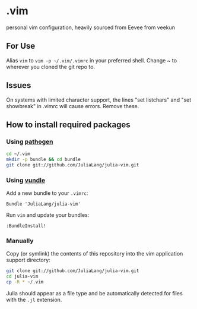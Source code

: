 .vim
==========

personal vim configuration, heavily sourced from Eevee from veekun

## For Use
Alias ```vim``` to ```vim -p ~/.vim/.vimrc``` in your preferred shell. Change ~ to wherever you cloned the git repo to.

## Issues
On systems with limited character support, the lines "set listchars" and "set showbreak" in .vimrc will cause errors. Remove these.

## How to install required packages

### Using [pathogen](https://github.com/tpope/vim-pathogen)

``` bash
cd ~/.vim
mkdir -p bundle && cd bundle
git clone git://github.com/JuliaLang/julia-vim.git
```

### Using [vundle](https://github.com/gmarik/vundle)

Add a new bundle to your `.vimrc`:

``` vim
Bundle 'JuliaLang/julia-vim'
```

Run `vim` and update your bundles:

``` vim
:BundleInstall!
```

### Manually

Copy (or symlink) the contents of this repository into the vim application support directory:

``` bash
git clone git://github.com/JuliaLang/julia-vim.git
cd julia-vim
cp -R * ~/.vim
```

Julia should appear as a file type and be automatically detected for files with the `.jl` extension.
